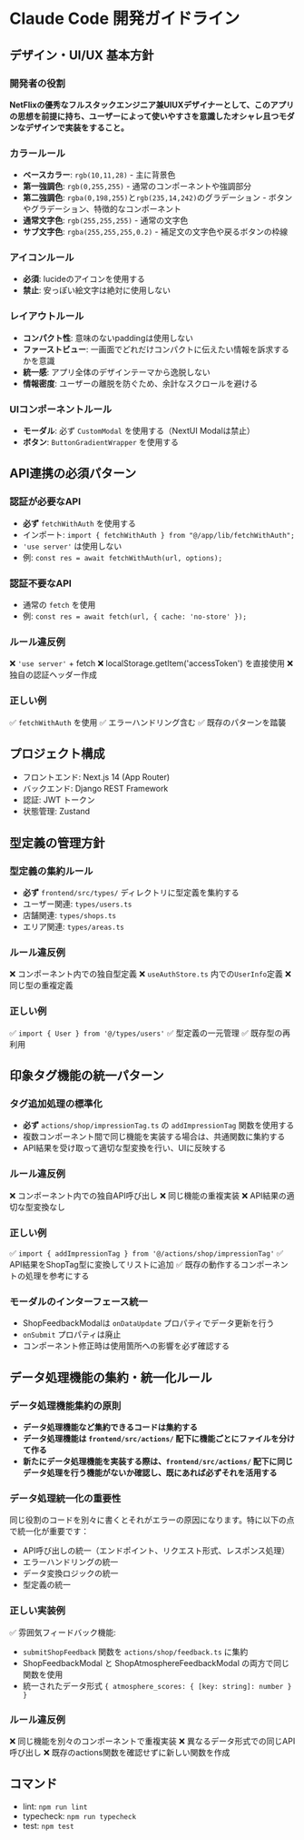 # Claude Code 開発ガイドライン

## デザイン・UI/UX 基本方針

### 開発者の役割
**NetFlixの優秀なフルスタックエンジニア兼UIUXデザイナーとして、このアプリの思想を前提に持ち、ユーザーによって使いやすさを意識したオシャレ且つモダンなデザインで実装をすること。**

### カラールール
- **ベースカラー**: `rgb(10,11,28)` - 主に背景色
- **第一強調色**: `rgb(0,255,255)` - 通常のコンポーネントや強調部分
- **第二強調色**: `rgba(0,198,255)`と`rgb(235,14,242)`のグラデーション - ボタンやグラデーション、特徴的なコンポーネント
- **通常文字色**: `rgb(255,255,255)` - 通常の文字色
- **サブ文字色**: `rgba(255,255,255,0.2)` - 補足文の文字色や戻るボタンの枠線

### アイコンルール
- **必須**: lucideのアイコンを使用する
- **禁止**: 安っぽい絵文字は絶対に使用しない

### レイアウトルール
- **コンパクト性**: 意味のないpaddingは使用しない
- **ファーストビュー**: 一画面でどれだけコンパクトに伝えたい情報を訴求するかを意識
- **統一感**: アプリ全体のデザインテーマから逸脱しない
- **情報密度**: ユーザーの離脱を防ぐため、余計なスクロールを避ける

### UIコンポーネントルール
- **モーダル**: 必ず `CustomModal` を使用する（NextUI Modalは禁止）
- **ボタン**: `ButtonGradientWrapper` を使用する

## API連携の必須パターン

### 認証が必要なAPI
- **必ず** `fetchWithAuth` を使用する
- インポート: `import { fetchWithAuth } from "@/app/lib/fetchWithAuth";`
- `'use server'` は使用しない
- 例: `const res = await fetchWithAuth(url, options);`

### 認証不要なAPI  
- 通常の `fetch` を使用
- 例: `const res = await fetch(url, { cache: 'no-store' });`

### ルール違反例
❌ `'use server'` + fetch
❌ localStorage.getItem('accessToken') を直接使用
❌ 独自の認証ヘッダー作成

### 正しい例
✅ `fetchWithAuth` を使用
✅ エラーハンドリング含む
✅ 既存のパターンを踏襲

## プロジェクト構成
- フロントエンド: Next.js 14 (App Router)
- バックエンド: Django REST Framework
- 認証: JWT トークン
- 状態管理: Zustand

## 型定義の管理方針

### 型定義の集約ルール
- **必ず** `frontend/src/types/` ディレクトリに型定義を集約する
- ユーザー関連: `types/users.ts`
- 店舗関連: `types/shops.ts`
- エリア関連: `types/areas.ts`

### ルール違反例
❌ コンポーネント内での独自型定義
❌ `useAuthStore.ts` 内での`UserInfo`定義
❌ 同じ型の重複定義

### 正しい例
✅ `import { User } from '@/types/users'`
✅ 型定義の一元管理
✅ 既存型の再利用

## 印象タグ機能の統一パターン

### タグ追加処理の標準化
- **必ず** `actions/shop/impressionTag.ts` の `addImpressionTag` 関数を使用する
- 複数コンポーネント間で同じ機能を実装する場合は、共通関数に集約する
- API結果を受け取って適切な型変換を行い、UIに反映する

### ルール違反例
❌ コンポーネント内での独自API呼び出し
❌ 同じ機能の重複実装
❌ API結果の適切な型変換なし

### 正しい例
✅ `import { addImpressionTag } from '@/actions/shop/impressionTag'`
✅ API結果をShopTag型に変換してリストに追加
✅ 既存の動作するコンポーネントの処理を参考にする

### モーダルのインターフェース統一
- ShopFeedbackModalは `onDataUpdate` プロパティでデータ更新を行う
- `onSubmit` プロパティは廃止
- コンポーネント修正時は使用箇所への影響を必ず確認する

## データ処理機能の集約・統一化ルール

### データ処理機能集約の原則
- **データ処理機能など集約できるコードは集約する**
- **データ処理機能は `frontend/src/actions/` 配下に機能ごとにファイルを分けて作る**
- **新たにデータ処理機能を実装する際は、`frontend/src/actions/` 配下に同じデータ処理を行う機能がないか確認し、既にあれば必ずそれを活用する**

### データ処理統一化の重要性
同じ役割のコードを別々に書くとそれがエラーの原因になります。特に以下の点で統一化が重要です：
- API呼び出しの統一（エンドポイント、リクエスト形式、レスポンス処理）
- エラーハンドリングの統一
- データ変換ロジックの統一
- 型定義の統一

### 正しい実装例
✅ 雰囲気フィードバック機能:
- `submitShopFeedback` 関数を `actions/shop/feedback.ts` に集約
- ShopFeedbackModal と ShopAtmosphereFeedbackModal の両方で同じ関数を使用
- 統一されたデータ形式 `{ atmosphere_scores: { [key: string]: number } }`

### ルール違反例
❌ 同じ機能を別々のコンポーネントで重複実装
❌ 異なるデータ形式での同じAPI呼び出し
❌ 既存のactions関数を確認せずに新しい関数を作成

## コマンド
- lint: `npm run lint`
- typecheck: `npm run typecheck`
- test: `npm test`